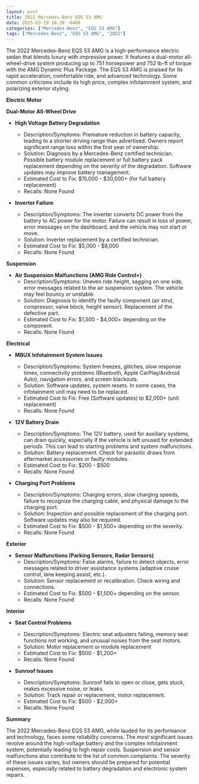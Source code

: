 ```yaml
---
layout: post
title: 2022 Mercedes-Benz EQS 53 AMG
date: 2025-03-19 10:29 -0400
categories: ["Mercedes-Benz", "EQS 53 AMG"]
tags: ["Mercedes-Benz", "EQS 53 AMG", "2022"]
---
```

The 2022 Mercedes-Benz EQS 53 AMG is a high-performance electric sedan that blends luxury with impressive power. It features a dual-motor all-wheel-drive system producing up to 751 horsepower and 752 lb-ft of torque with the AMG Dynamic Plus Package. The EQS 53 AMG is praised for its rapid acceleration, comfortable ride, and advanced technology. Some common criticisms include its high price, complex infotainment system, and polarizing exterior styling.

**Electric Motor**

**Dual-Motor All-Wheel Drive**

*   **High Voltage Battery Degradation**
    *   Description/Symptoms: Premature reduction in battery capacity, leading to a shorter driving range than advertised. Owners report significant range loss within the first year of ownership.
    *   Solution: Diagnosis by a Mercedes-Benz certified technician. Possible battery module replacement or full battery pack replacement depending on the severity of the degradation. Software updates may improve battery management.
    *   Estimated Cost to Fix: $15,000 - $30,000+ (for full battery replacement)
    *   Recalls: None Found

*   **Inverter Failure**
    *   Description/Symptoms: The inverter converts DC power from the battery to AC power for the motor. Failure can result in loss of power, error messages on the dashboard, and the vehicle may not start or move.
    *   Solution: Inverter replacement by a certified technician.
    *   Estimated Cost to Fix: $5,000 - $8,000
    *   Recalls: None Found

**Suspension**

*   **Air Suspension Malfunctions (AMG Ride Control+)**
    *   Description/Symptoms: Uneven ride height, sagging on one side, error messages related to the air suspension system. The vehicle may feel bouncy or unstable.
    *   Solution: Diagnosis to identify the faulty component (air strut, compressor, valve block, height sensor). Replacement of the defective part.
    *   Estimated Cost to Fix: $1,500 - $4,000+ depending on the component.
    *   Recalls: None Found

**Electrical**

*   **MBUX Infotainment System Issues**
    *   Description/Symptoms: System freezes, glitches, slow response times, connectivity problems (Bluetooth, Apple CarPlay/Android Auto), navigation errors, and screen blackouts.
    *   Solution: Software updates, system resets. In some cases, the infotainment unit may need to be replaced.
    *   Estimated Cost to Fix: Free (Software updates) to $2,000+ (unit replacement)
    *   Recalls: None Found

*   **12V Battery Drain**
    *   Description/Symptoms: The 12V battery, used for auxiliary systems, can drain quickly, especially if the vehicle is left unused for extended periods. This can lead to starting problems and system malfunctions.
    *   Solution: Battery replacement. Check for parasitic draws from aftermarket accessories or faulty modules.
    *   Estimated Cost to Fix: $200 - $500
    *   Recalls: None Found

*   **Charging Port Problems**
    *   Description/Symptoms: Charging errors, slow charging speeds, failure to recognize the charging cable, and physical damage to the charging port.
    *   Solution: Inspection and possible replacement of the charging port. Software updates may also be required.
    *   Estimated Cost to Fix: $500 - $1,500+ depending on the severity.
    *   Recalls: None Found

**Exterior**

*   **Sensor Malfunctions (Parking Sensors, Radar Sensors)**
    *   Description/Symptoms: False alarms, failure to detect objects, error messages related to driver assistance systems (adaptive cruise control, lane keeping assist, etc.).
    *   Solution: Sensor replacement or recalibration. Check wiring and connections.
    *   Estimated Cost to Fix: $500 - $1,500+ depending on the sensor.
    *   Recalls: None Found

**Interior**

*   **Seat Control Problems**
    *   Description/Symptoms: Electric seat adjusters failing, memory seat functions not working, and unusual noises from the seat motors.
    *   Solution: Motor replacement or module replacement
    *   Estimated Cost to Fix: $500 - $1,200+
    *   Recalls: None Found

*   **Sunroof Issues**
    *   Description/Symptoms: Sunroof fails to open or close, gets stuck, makes excessive noise, or leaks.
    *   Solution: Track repair or replacement, motor replacement.
    *   Estimated Cost to Fix: $500 - $2,000+
    *   Recalls: None Found

**Summary**

The 2022 Mercedes-Benz EQS 53 AMG, while lauded for its performance and technology, faces some reliability concerns. The most significant issues revolve around the high-voltage battery and the complex infotainment system, potentially leading to high repair costs. Suspension and sensor malfunctions also contribute to the list of common complaints. The severity of these issues varies, but owners should be prepared for potential expenses, especially related to battery degradation and electronic system repairs.

